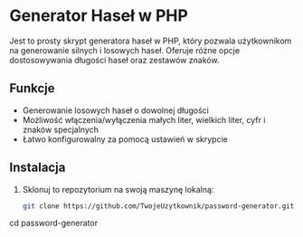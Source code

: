 # Generator Haseł w PHP

Jest to prosty skrypt generatora haseł w PHP, który pozwala użytkownikom na generowanie silnych i losowych haseł. Oferuje różne opcje dostosowywania długości haseł oraz zestawów znaków.

## Funkcje

- Generowanie losowych haseł o dowolnej długości
- Możliwość włączenia/wyłączenia małych liter, wielkich liter, cyfr i znaków specjalnych
- Łatwo konfigurowalny za pomocą ustawień w skrypcie

## Instalacja

1. Sklonuj to repozytorium na swoją maszynę lokalną:

   ```bash
   git clone https://github.com/TwojeUzytkownik/password-generator.git
  cd password-generator
